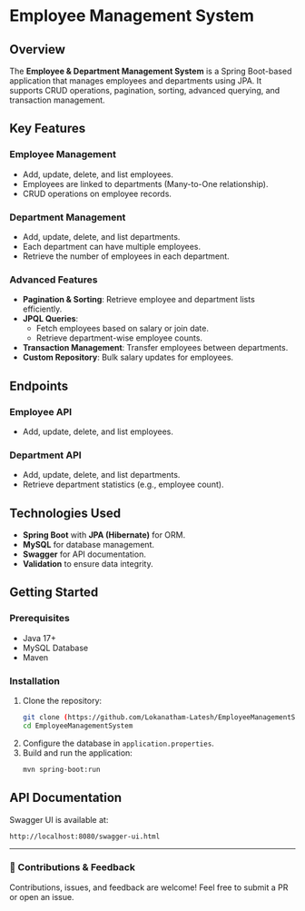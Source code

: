 # Employee Management System

## Overview
The **Employee & Department Management System** is a Spring Boot-based application that manages employees and departments using JPA.
It supports CRUD operations, pagination, sorting, advanced querying, and transaction management.

## Key Features

### Employee Management
- Add, update, delete, and list employees.
- Employees are linked to departments (Many-to-One relationship).
- CRUD operations on employee records.

### Department Management
- Add, update, delete, and list departments.
- Each department can have multiple employees.
- Retrieve the number of employees in each department.

### Advanced Features
- **Pagination & Sorting**: Retrieve employee and department lists efficiently.
- **JPQL Queries**:
  - Fetch employees based on salary or join date.
  - Retrieve department-wise employee counts.
- **Transaction Management**: Transfer employees between departments.
- **Custom Repository**: Bulk salary updates for employees.

## Endpoints

### Employee API
- Add, update, delete, and list employees.

### Department API
- Add, update, delete, and list departments.
- Retrieve department statistics (e.g., employee count).

## Technologies Used
- **Spring Boot** with **JPA (Hibernate)** for ORM.
- **MySQL** for database management.
- **Swagger** for API documentation.
- **Validation** to ensure data integrity.

## Getting Started
### Prerequisites
- Java 17+
- MySQL Database
- Maven

### Installation
1. Clone the repository:
   ```sh
   git clone (https://github.com/Lokanatham-Latesh/EmployeeManagementSystem.git)
   cd EmployeeManagementSystem
   ```
2. Configure the database in `application.properties`.
3. Build and run the application:
   ```sh
   mvn spring-boot:run
   ```

## API Documentation
Swagger UI is available at:
```
http://localhost:8080/swagger-ui.html
```

---
### 🚀 Contributions & Feedback
Contributions, issues, and feedback are welcome! Feel free to submit a PR or open an issue.

